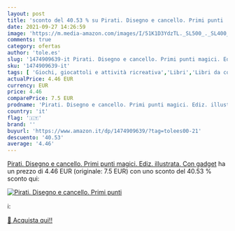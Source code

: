 ```yaml
---
layout: post
title: 'sconto del 40.53 % su Pirati. Disegno e cancello. Primi punti   '
date: 2021-09-27 14:26:59
image: 'https://m.media-amazon.com/images/I/51K1D3YdzTL._SL500_._SL400_.jpg'
comments: true
category: ofertas
author: 'tole.es'
slug: '1474909639-it Pirati. Disegno e cancello. Primi punti magici. Ediz....'
sku: '1474909639-it'
tags: [ 'Giochi, giocattoli e attività ricreativa','Libri','Libri da colorare per bambini','Libri interattivi per bambini','Libri per bambini','Parole per bambini','Primo apprendimento per bambini', ]
actualPrice: 4.46 EUR
currency: EUR
price: 4.46
comparePrice: 7.5 EUR
prodname: 'Pirati. Disegno e cancello. Primi punti magici. Ediz. illustrata. Con gadget'
country: 'it'
flag: '🇮🇹'
brand: ''
buyurl: 'https://www.amazon.it/dp/1474909639/?tag=tolees00-21'
descuento: '40.53'
average: '4.46'
---
```


[Pirati. Disegno e cancello. Primi punti magici. Ediz. illustrata. Con gadget](https://www.amazon.it/dp/1474909639/?tag=tolees00-21) ha un prezzo di 4.46 EUR (originale: 7.5 EUR) con uno sconto del 40.53 % sconto qui:

[![Pirati. Disegno e cancello. Primi punti ](https://m.media-amazon.com/images/I/51K1D3YdzTL._SL500_._SL400_.jpg)](https://www.amazon.it/dp/1474909639/?tag=tolees00-21)

ℹ️:


[🛒 Acquista qui!!](https://www.amazon.it/dp/1474909639/?tag=tolees00-21)
